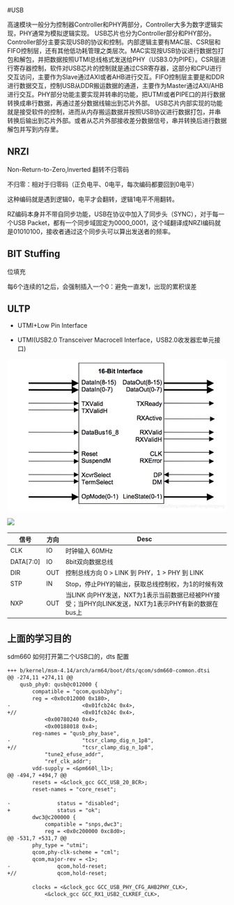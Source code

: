 #USB


高速模块一般分为控制器Controller和PHY两部分，Controller大多为数字逻辑实现，PHY通常为模拟逻辑实现。
           USB芯片也分为Controller部分和PHY部分。Controller部分主要实现USB的协议和控制。内部逻辑主要有MAC层、CSR层和FIFO控制层，还有其他低功耗管理之类层次。MAC实现按USB协议进行数据包打包和解包，并把数据按照UTMI总线格式发送给PHY（USB3.0为PIPE）。CSR层进行寄存器控制，软件对USB芯片的控制就是通过CSR寄存器，这部分和CPU进行交互访问，主要作为Slave通过AXI或者AHB进行交互。FIFO控制层主要是和DDR进行数据交互，控制USB从DDR搬运数据的通道，主要作为Master通过AXI/AHB进行交互。PHY部分功能主要实现并转串的功能，把UTMI或者PIPE口的并行数据转换成串行数据，再通过差分数据线输出到芯片外部。
         USB芯片内部实现的功能就是接受软件的控制，进而从内存搬运数据并按照USB协议进行数据打包，并串转换后输出到芯片外部。或者从芯片外部接收差分数据信号，串并转换后进行数据解包并写到内存里。

## NRZI 

Non-Return-to-Zero,Inverted 翻转不归零码

不归零：相对于归零码（正负电平、0电平，每次编码都要回到0电平）

这种编码就是遇到逻辑0，电平才会翻转，逻辑1电平不用翻转。

RZ编码本身并不带自同步功能，USB在协议中加入了同步头（SYNC），对于每一个USB Packet，都有一个同步域固定为0000_0001，这个域翻译成NRZI编码就是01010100，接收者通过这个同步头可以算出发送者的频率。


## BIT Stuffing

位填充 

每6个连续的1之后，会强制插入一个0：避免一直发1，出现的累积误差

## ULTP

- UTMI+Low Pin Interface

- UTMI(USB2.0 Transceiver Macrocell Interface，USB2.0收发器宏单元接口)

![](UTMI.png)

![](ULPI.png)


信号 | 方向 | Desc
--- | --- | ---
CLK | IO  | 时钟输入 60MHz
DATA[7:0] | IO | 8bit双向数据总线
DIR | OUT | 控制总线方向 0 > LINK 到 PHY，1 > PHY 到 LINK
STP | IN  | Stop，停止PHY的输出，获取总线控制权，为1的时候有效
NXP | OUT | 当LINK 向PHY发送，NXT为1表示当前数据已经被PHY接受；当PHY向LINK发送，NXT为1表示PHY有新的数据在bus上

## 上面的学习目的

sdm660 如何打开第二个USB口的，dts 配置

	+++ b/kernel/msm-4.14/arch/arm64/boot/dts/qcom/sdm660-common.dtsi
	@@ -274,11 +274,11 @@
		qusb_phy0: qusb@c012000 {
			compatible = "qcom,qusb2phy";
			reg = <0x0c012000 0x180>,
	-                       <0x01fcb24c 0x4>,
	+//                     <0x01fcb24c 0x4>,
				<0x00780240 0x4>,
				<0x00188018 0x4>;
			reg-names = "qusb_phy_base",
	-                       "tcsr_clamp_dig_n_1p8",
	+//                     "tcsr_clamp_dig_n_1p8",
				"tune2_efuse_addr",
				"ref_clk_addr";
			vdd-supply = <&pm660l_l1>;
	@@ -494,7 +494,7 @@
			resets = <&clock_gcc GCC_USB_20_BCR>;
			reset-names = "core_reset";

	-               status = "disabled";
	+               status = "ok";
			dwc3@c200000 {
				compatible = "snps,dwc3";
				reg = <0x0c200000 0xc8d0>;
	@@ -531,7 +531,7 @@
			phy_type = "utmi";
			qcom,phy-clk-scheme = "cml";
			qcom,major-rev = <1>;
	-               qcom,hold-reset;
	+//             qcom,hold-reset;

			clocks = <&clock_gcc GCC_USB_PHY_CFG_AHB2PHY_CLK>,
				<&clock_gcc GCC_RX1_USB2_CLKREF_CLK>,

